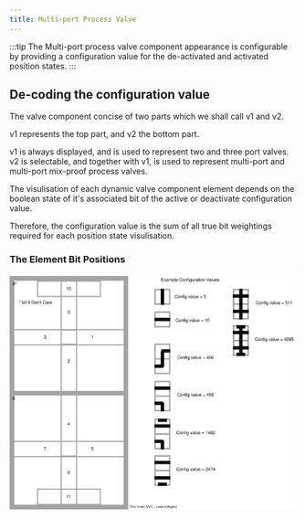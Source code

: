 ```yaml
---
title: Multi-port Process Valve
---
```


:::tip
The Multi-port process valve component appearance is configurable by providing a configuration value for the de-activated and activated position
states.
:::

## De-coding the configuration value

The valve component concise of two parts which we shall call v1 and v2.

v1 represents the top part, and v2 the bottom part.

v1 is always displayed, and is used to represent two and three port valves.
v2 is selectable, and together with v1, is used to represent multi-port and multi-port mix-proof process valves.

The visulisation of each dynamic valve component element depends on the boolean state of it's associated bit of the active or deactivate configuration value.

Therefore, the configuration value is the sum of all true bit weightings required for each position state visulisation.

### The Element Bit Positions

![Valve Bit Positions](../../../../../assets/valve-config.drawio.svg)


